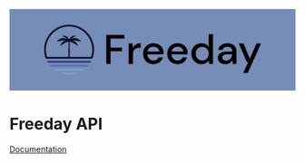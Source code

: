 ![Freeday banner](https://raw.githubusercontent.com/freeday-app/.github/master/assets/banner-simple.png)

# Freeday API

[Documentation](https://doc.freeday-app.com/)

